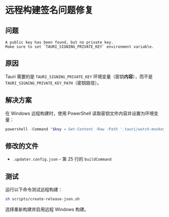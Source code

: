 # 远程构建签名问题修复

## 问题
```
A public key has been found, but no private key. 
Make sure to set `TAURI_SIGNING_PRIVATE_KEY` environment variable.
```

## 原因
Tauri 需要的是 `TAURI_SIGNING_PRIVATE_KEY` 环境变量（密钥**内容**），而不是 `TAURI_SIGNING_PRIVATE_KEY_PATH`（密钥路径）。

## 解决方案
在 Windows 远程构建时，使用 PowerShell 读取密钥文件内容并设置为环境变量：

```powershell
powershell -Command "$key = Get-Content -Raw -Path '.tauri/watch-monkey.key'; $env:TAURI_SIGNING_PRIVATE_KEY = $key; $env:TAURI_SIGNING_PRIVATE_KEY_PASSWORD = '88888888'; bun run tauri build"
```

## 修改的文件
- `.updater.config.json` - 第 25 行的 `buildCommand`

## 测试
运行以下命令测试远程构建：
```bash
sh scripts/create-release-json.sh
```

选择重新构建并启用远程 Windows 构建。
